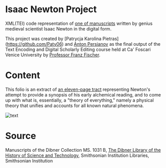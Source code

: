 # Isaac Newton Project
XML(TEI) code representation of [one of manuscripts](https://webapp1.dlib.indiana.edu/newton/html/metsnav3.html#mets=http://purl.dlib.indiana.edu/iudl/newton/mets/ALCH00081&page=1) written by genius medieval scientist Isaac Newton in the digital form.

This project was created by [Patrycja Karolina Pietras] (https://github.com/Paty06) and [Anton Persianov](https://github.com/antonpersi) as the final output of the Text Encoding and Digital Scholarly Editing course held at Ca' Foscari Venice University by [Professor Franz Fischer](www.unive.it/persone/franz.fischer).

# Content

This folio is an extract of [an eleven-page tract](https://webapp1.dlib.indiana.edu/newton/mss/dipl/ALCH00081) representing Newton's attempt to provide a synopsis of his early alchemical reading, and to come up with what is, essentially, a "theory of everything," namely a physical theory that unifies and accounts for all known natural phenomena.

![text](http://purl.dlib.indiana.edu/iudl/newton/screen/ALCH00081-01r)

# Source 

Manuscripts of the Dibner Collection MS. 1031 B, [The Dibner Library of the History of Science and Technology](https://library.si.edu/libraries/dibner), Smithsonian Institution Libraries, Smithsonian Institution


